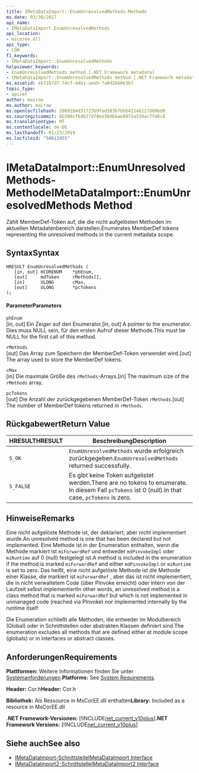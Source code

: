 ```yaml
---
title: IMetaDataImport::EnumUnresolvedMethods-Methode
ms.date: 03/30/2017
api_name:
- IMetaDataImport.EnumUnresolvedMethods
api_location:
- mscoree.dll
api_type:
- COM
f1_keywords:
- IMetaDataImport::EnumUnresolvedMethods
helpviewer_keywords:
- EnumUnresolvedMethods method [.NET Framework metadata]
- IMetaDataImport::EnumUnresolvedMethods method [.NET Framework metadata]
ms.assetid: eb3187d7-74cf-44b1-aeeb-7a8d2b60e3b7
topic_type:
- apiref
author: mairaw
ms.author: mairaw
ms.openlocfilehash: 2009104d31723b9fed383b7bbb41146127d89bd0
ms.sourcegitcommit: 6b308cf6d627d78ee36dbbae8972a310ac7fd6c8
ms.translationtype: MT
ms.contentlocale: de-DE
ms.lasthandoff: 01/23/2019
ms.locfileid: "54611955"
---
```

# <a name="imetadataimportenumunresolvedmethods-method"></a><span data-ttu-id="3f92c-102">IMetaDataImport::EnumUnresolvedMethods-Methode</span><span class="sxs-lookup"><span data-stu-id="3f92c-102">IMetaDataImport::EnumUnresolvedMethods Method</span></span>
<span data-ttu-id="3f92c-103">Zählt MemberDef-Token auf, die die nicht aufgelösten Methoden im aktuellen Metadatenbereich darstellen.</span><span class="sxs-lookup"><span data-stu-id="3f92c-103">Enumerates MemberDef tokens representing the unresolved methods in the current metadata scope.</span></span>  
  
## <a name="syntax"></a><span data-ttu-id="3f92c-104">Syntax</span><span class="sxs-lookup"><span data-stu-id="3f92c-104">Syntax</span></span>  
  
```  
HRESULT EnumUnresolvedMethods (  
   [in, out] HCORENUM    *phEnum,  
   [out]     mdToken     rMethods[],  
   [in]      ULONG       cMax,  
   [out]     ULONG       *pcTokens  
);  
```  
  
#### <a name="parameters"></a><span data-ttu-id="3f92c-105">Parameter</span><span class="sxs-lookup"><span data-stu-id="3f92c-105">Parameters</span></span>  
 `phEnum`  
 <span data-ttu-id="3f92c-106">[in, out] Ein Zeiger auf den Enumerator.</span><span class="sxs-lookup"><span data-stu-id="3f92c-106">[in, out] A pointer to the enumerator.</span></span> <span data-ttu-id="3f92c-107">Dies muss NULL sein, für den ersten Aufruf dieser Methode.</span><span class="sxs-lookup"><span data-stu-id="3f92c-107">This must be NULL for the first call of this method.</span></span>  
  
 `rMethods`  
 <span data-ttu-id="3f92c-108">[out] Das Array zum Speichern der MemberDef-Token verwendet wird.</span><span class="sxs-lookup"><span data-stu-id="3f92c-108">[out] The array used to store the MemberDef tokens.</span></span>  
  
 `cMax`  
 <span data-ttu-id="3f92c-109">[in] Die maximale Größe des `rMethods`-Arrays.</span><span class="sxs-lookup"><span data-stu-id="3f92c-109">[in] The maximum size of the `rMethods` array.</span></span>  
  
 `pcTokens`  
 <span data-ttu-id="3f92c-110">[out] Die Anzahl der zurückgegebenen MemberDef-Token `rMethods`.</span><span class="sxs-lookup"><span data-stu-id="3f92c-110">[out] The number of MemberDef tokens returned in `rMethods`.</span></span>  
  
## <a name="return-value"></a><span data-ttu-id="3f92c-111">Rückgabewert</span><span class="sxs-lookup"><span data-stu-id="3f92c-111">Return Value</span></span>  
  
|<span data-ttu-id="3f92c-112">HRESULT</span><span class="sxs-lookup"><span data-stu-id="3f92c-112">HRESULT</span></span>|<span data-ttu-id="3f92c-113">Beschreibung</span><span class="sxs-lookup"><span data-stu-id="3f92c-113">Description</span></span>|  
|-------------|-----------------|  
|`S_OK`|<span data-ttu-id="3f92c-114">`EnumUnresolvedMethods` wurde erfolgreich zurückgegeben.</span><span class="sxs-lookup"><span data-stu-id="3f92c-114">`EnumUnresolvedMethods` returned successfully.</span></span>|  
|`S_FALSE`|<span data-ttu-id="3f92c-115">Es gibt keine Token aufgelistet werden.</span><span class="sxs-lookup"><span data-stu-id="3f92c-115">There are no tokens to enumerate.</span></span> <span data-ttu-id="3f92c-116">In diesem Fall `pcTokens` ist 0 (null).</span><span class="sxs-lookup"><span data-stu-id="3f92c-116">In that case, `pcTokens` is zero.</span></span>|  
  
## <a name="remarks"></a><span data-ttu-id="3f92c-117">Hinweise</span><span class="sxs-lookup"><span data-stu-id="3f92c-117">Remarks</span></span>  
 <span data-ttu-id="3f92c-118">Eine nicht aufgelöste Methode ist, der deklariert, aber nicht implementiert wurde.</span><span class="sxs-lookup"><span data-stu-id="3f92c-118">An unresolved method is one that has been declared but not implemented.</span></span> <span data-ttu-id="3f92c-119">Eine Methode ist in der Enumeration enthalten, wenn die Methode markiert ist `miForwardRef` und entweder `mdPinvokeImpl` oder `miRuntime` auf 0 (null) festgelegt ist.</span><span class="sxs-lookup"><span data-stu-id="3f92c-119">A method is included in the enumeration if the method is marked `miForwardRef` and either `mdPinvokeImpl` or `miRuntime` is set to zero.</span></span> <span data-ttu-id="3f92c-120">Das heißt, eine nicht aufgelöste Methode ist die Methode einer Klasse, die markiert ist `miForwardRef` , aber das ist nicht implementiert, die in nicht verwaltetem Code (über PInvoke erreicht) oder intern von der Laufzeit selbst implementiert</span><span class="sxs-lookup"><span data-stu-id="3f92c-120">In other words, an unresolved method is a class method that is marked `miForwardRef` but which is not implemented in unmanaged code (reached via PInvoke) nor implemented internally by the runtime itself</span></span>  
  
 <span data-ttu-id="3f92c-121">Die Enumeration schließt alle Methoden, die entweder im Modulbereich (Global) oder in Schnittstellen oder abstrakten Klassen definiert sind.</span><span class="sxs-lookup"><span data-stu-id="3f92c-121">The enumeration excludes all methods that are defined either at module scope (globals) or in interfaces or abstract classes.</span></span>  
  
## <a name="requirements"></a><span data-ttu-id="3f92c-122">Anforderungen</span><span class="sxs-lookup"><span data-stu-id="3f92c-122">Requirements</span></span>  
 <span data-ttu-id="3f92c-123">**Plattformen:** Weitere Informationen finden Sie unter [Systemanforderungen](../../../../docs/framework/get-started/system-requirements.md).</span><span class="sxs-lookup"><span data-stu-id="3f92c-123">**Platforms:** See [System Requirements](../../../../docs/framework/get-started/system-requirements.md).</span></span>  
  
 <span data-ttu-id="3f92c-124">**Header:** Cor.h</span><span class="sxs-lookup"><span data-stu-id="3f92c-124">**Header:** Cor.h</span></span>  
  
 <span data-ttu-id="3f92c-125">**Bibliothek:** Als Ressource in MsCorEE.dll enthalten</span><span class="sxs-lookup"><span data-stu-id="3f92c-125">**Library:** Included as a resource in MsCorEE.dll</span></span>  
  
 <span data-ttu-id="3f92c-126">**.NET Framework-Versionen:** [!INCLUDE[net_current_v10plus](../../../../includes/net-current-v10plus-md.md)]</span><span class="sxs-lookup"><span data-stu-id="3f92c-126">**.NET Framework Versions:** [!INCLUDE[net_current_v10plus](../../../../includes/net-current-v10plus-md.md)]</span></span>  
  
## <a name="see-also"></a><span data-ttu-id="3f92c-127">Siehe auch</span><span class="sxs-lookup"><span data-stu-id="3f92c-127">See also</span></span>
- [<span data-ttu-id="3f92c-128">IMetaDataImport-Schnittstelle</span><span class="sxs-lookup"><span data-stu-id="3f92c-128">IMetaDataImport Interface</span></span>](../../../../docs/framework/unmanaged-api/metadata/imetadataimport-interface.md)
- [<span data-ttu-id="3f92c-129">IMetaDataImport2-Schnittstelle</span><span class="sxs-lookup"><span data-stu-id="3f92c-129">IMetaDataImport2 Interface</span></span>](../../../../docs/framework/unmanaged-api/metadata/imetadataimport2-interface.md)
